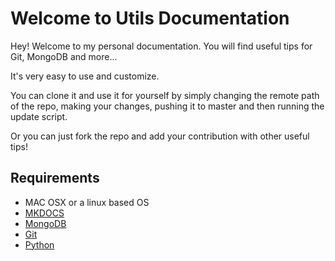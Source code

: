# Welcome to Utils Documentation

Hey! Welcome to my personal documentation.
You will find useful tips for Git, MongoDB and more...

It's very easy to use and customize.

You can clone it and use it for yourself by simply changing the remote path of the repo,
making your changes, pushing it to master and then running the update script.

Or you can just fork the repo and add your contribution with other useful tips!     

## Requirements
- MAC OSX or a linux based OS
- <a href="http://www.mkdocs.org/" target="_blank">MKDOCS</a>
- <a href="http://docs.mongodb.org/manual/tutorial/install-mongodb-on-os-x/" target="_blank">MongoDB</a>
- <a href="https://git-scm.com/" target="_blank">Git</a>
- <a href="https://www.python.org/" target="_blank">Python</a>
